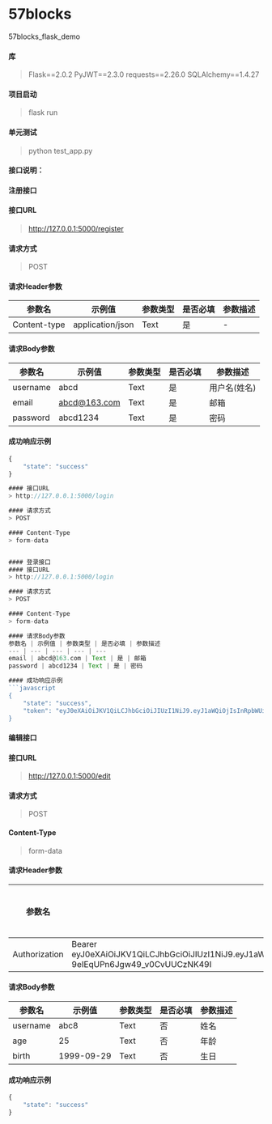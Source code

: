 # 57blocks
57blocks_flask_demo

#### 库
> Flask==2.0.2
> PyJWT==2.3.0
> requests==2.26.0
> SQLAlchemy==1.4.27

#### 项目启动
> flask run

#### 单元测试
> python test_app.py

#### 接口说明：

#### 注册接口
#### 接口URL
> http://127.0.0.1:5000/register

#### 请求方式
> POST

#### 请求Header参数
参数名 | 示例值 | 参数类型 | 是否必填 | 参数描述
--- | --- | --- | --- | ---
Content-type | application/json | Text | 是 | -
#### 请求Body参数
参数名 | 示例值 | 参数类型 | 是否必填 | 参数描述
--- | --- | --- | --- | ---
username | abcd | Text | 是 | 用户名(姓名)
email | abcd@163.com | Text | 是 | 邮箱
password | abcd1234 | Text | 是 | 密码

#### 成功响应示例
```javascript
{
    "state": "success"
}

#### 接口URL
> http://127.0.0.1:5000/login

#### 请求方式
> POST

#### Content-Type
> form-data


#### 登录接口
#### 接口URL
> http://127.0.0.1:5000/login

#### 请求方式
> POST

#### Content-Type
> form-data

#### 请求Body参数
参数名 | 示例值 | 参数类型 | 是否必填 | 参数描述
--- | --- | --- | --- | ---
email | abcd@163.com | Text | 是 | 邮箱
password | abcd1234 | Text | 是 | 密码

#### 成功响应示例
```javascript
{
    "state": "success",
    "token": "eyJ0eXAiOiJKV1QiLCJhbGciOiJIUzI1NiJ9.eyJ1aWQiOjIsInRpbWUiOjE2Mzg5NzI1ODUsImV4cCI6MTYzODk3Mjg4NX0.BZcE79CnOWbKP9-9eIEqUPn6Jgw49_v0CvUUCzNK49I"
}
```


#### 编辑接口
#### 接口URL
> http://127.0.0.1:5000/edit

#### 请求方式
> POST

#### Content-Type
> form-data

#### 请求Header参数
参数名 | 示例值 | 参数类型 | 是否必填 | 参数描述
--- | --- | --- | --- | ---
Authorization | Bearer eyJ0eXAiOiJKV1QiLCJhbGciOiJIUzI1NiJ9.eyJ1aWQiOjIsInRpbWUiOjE2Mzg5NzI1ODUsImV4cCI6MTYzODk3Mjg4NX0.BZcE79CnOWbKP9-9eIEqUPn6Jgw49_v0CvUUCzNK49I | Text | 是 | -
#### 请求Body参数
参数名 | 示例值 | 参数类型 | 是否必填 | 参数描述
--- | --- | --- | --- | ---
username | abc8 | Text | 否 | 姓名
age | 25 | Text | 否 | 年龄
birth | 1999-09-29 | Text | 否 | 生日

#### 成功响应示例
```javascript
{
    "state": "success"
}
```
